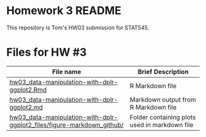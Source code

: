 # Homework 3 README

This repository is Tom's HW03 submission for STAT545. 

# Files for HW #3

| File name | Brief Description |
|-----------|-------------------|
| [hw03_data-manipulation-with-dplr-ggplot2.Rmd]() | R Markdown file |
| [hw03_data-manipulation-with-dplr-ggplot2.md]() | Markdown output from R Markdown file |
| [hw03_data-manipulation-with-dplr-ggplot2_files/figure-markdown_github/]() | Folder containing plots used in markdown file |